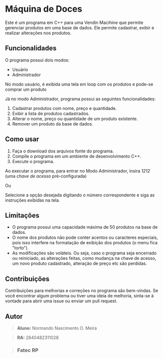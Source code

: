 # Máquina de Doces

Este é um programa em C++ para uma Vendin Macihine que permite gerenciar produtos em uma base de dados. Ele permite cadastrar, exibir e realizar alterações nos produtos.

## Funcionalidades

O programa possui dois modos:
- Usuário
- Administrador

No modo usuário, é exibida uma tela em loop com os produtos e pode-se comprar um produto

Já no modo Administrador, programa possui as seguintes funcionalidades:

1. Cadastrar produtos com nome, preço e quantidade.
2. Exibir a lista de produtos cadastrados.
3. Alterar o nome, preço ou quantidade de um produto existente.
4. Remover um produto da base de dados.

## Como usar

1. Faça o download dos arquivos fonte do programa.
2. Compile o programa em um ambiente de desenvolvimento C++.
3. Execute o programa.

Ao executar o programa, para entrar no Modo Administrador, insira *1212* (uma *chave de acesso* pré-configurada)

Ou

Selecione a opção desejada digitando o número correspondente e siga as instruções exibidas na tela.

## Limitações

- O programa possui uma capacidade máxima de 50 produtos na base de dados.
- O nome dos produtos não pode conter acentos ou caracteres especiais, pois isso interfere na formatação de exibição dos produtos (o menu fica "torto").
- As modificações são voláteis. Ou seja, caso o programa seja encerrado ou reiniciado, as alterações feitas, como mudança na chave de acesso, um novo produto cadastrado, alteração de preço etc são perdidas.

## Contribuições

Contribuições para melhorias e correções no programa são bem-vindas. Se você encontrar algum problema ou tiver uma ideia de melhoria, sinta-se à vontade para abrir uma issue ou enviar um pull request.

## Autor

> **Aluno:** Normando Nascimento O. Meira

> **RA:** 2840482311028

> ### **Fatec RP**
